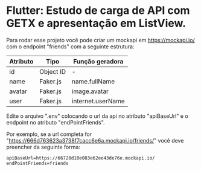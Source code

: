 # Flutter: Estudo de carga de API com GETX e apresentação em ListView.

Para rodar esse projeto você pode criar um mockapi em https://mockapi.io/ com o endpoint "friends" com a seguinte estrutura: 

| Atributo | Tipo | Função geradora |
| ------ | ------ | ------ |
| id |  Object ID | - |
| name | Faker.js | name.fullName |
| avatar |  Faker.js | image.avatar |
| user |  Faker.js | internet.userName |

Edite o arquivo ".env" colocando o url da api no atributo "apiBaseUrl" e o endpoint no atributo "endPointFriends".

Por exemplo, se a url completa for "https://666d763623a3738f7cacc6e6a.mockapi.io/friends/" você deve preencher da seguinte forma: 

```env
apiBaseUrl=https://66720d10e083e62ee43de76e.mockapi.io/
endPointFriends=friends
```
